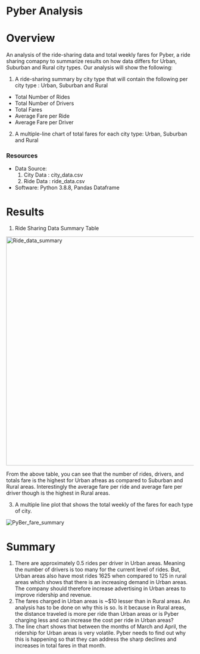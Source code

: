 # Pyber Analysis

# Overview
An analysis of the ride-sharing data and total weekly fares for Pyber, a ride sharing comapny to summarize results on how data differs for Urban, Suburban and Rural city types. Our analysis will show the following:

  1. A ride-sharing summary by city type that will contain the following per city type : Urban, Suburban and Rural
  * Total Number of Rides
  * Total Number of Drivers
  * Total Fares
  * Average Fare per Ride
  * Average Fare per Driver
  2. A multiple-line chart of total fares for each city type: Urban, Suburban and Rural
  
### Resources
* Data Source: 
    1. City Data : city_data.csv
    2. Ride Data : ride_data.csv
* Software: Python 3.8.8, Pandas Dataframe

# Results
1. Ride Sharing Data Summary Table

<img width="614" alt="Ride_data_summary" src="https://user-images.githubusercontent.com/75961057/143137018-740ab602-d2d4-403e-9fa0-0b32019ee222.png">

From the above table, you can see that the number of rides, drivers, and totals fare is the highest for Urban afreas as compared to Suburban and Rural areas. Interestingly the average fare per ride and average fare per driver though is the highest in Rural areas. 

3. A multiple line plot that shows the total weekly of the fares for each type of city.
 
 ![PyBer_fare_summary](https://user-images.githubusercontent.com/75961057/143134754-e3844138-4be9-418f-900c-cea4f54f541e.png)

# Summary
1. There are approximately 0.5 rides per driver in Urban areas. Meaning the number of drivers is too many for the current level of rides. But, Urban areas also have most rides 1625 when compared to 125 in rural areas which shows that there is an increasing demand in Urban areas. The company should therefore increase advertising in Urban areas to improve ridership and revenue. 
2. The fares charged in Urban areas is ~$10 lesser than in Rural areas. An analysis has to be done on why this is so. Is it because in Rural areas, the distance traveled is more per ride than Urban areas or is Pyber charging less and can increase the cost per ride in Urban areas?
3. The line chart shows that between the months of March and April, the ridership for Urban areas is very volatile. Pyber needs to find out why this is happening so that they can address the sharp declines and increases in total fares in that month.  
